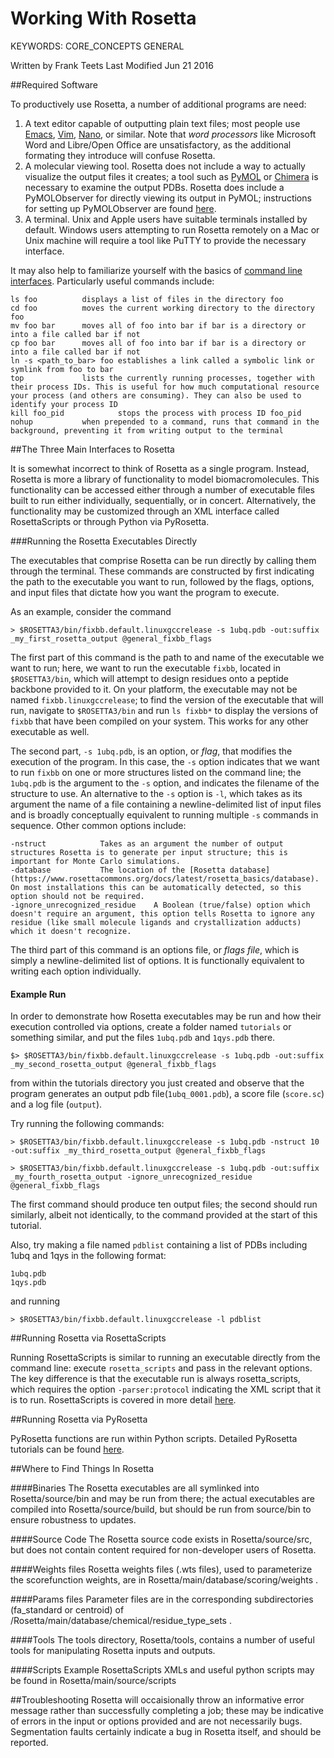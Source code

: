 # Working With Rosetta

KEYWORDS: CORE_CONCEPTS GENERAL

Written by Frank Teets
Last Modified Jun 21 2016

##Required Software

To productively use Rosetta, a number of additional programs are need:

1. A text editor capable of outputting plain text files; most people use [Emacs](https://www.gnu.org/software/emacs/manual/html_node/emacs/index.html), [Vim](https://www.washington.edu/computing/unix/vi.html), [Nano](https://www.nano-editor.org/dist/v2.0/nano.html), or similar. Note that *word processors* like Microsoft Word and Libre/Open Office are unsatisfactory, as the additional formating they introduce will confuse Rosetta. 
2. A molecular viewing tool. Rosetta does not include a way to actually visualize the output files it creates; a tool such as [PyMOL](https://www.pymol.org/) or [Chimera](https://www.cgl.ucsf.edu/chimera/) is necessary to examine the output PDBs. Rosetta does include a PyMOLObserver for directly viewing its output in PyMOL; instructions for setting up PyMOLObserver are found [here](https://www.rosettacommons.org/docs/latest/rosetta_basics/graphics-and-guis).
3. A terminal. Unix and Apple users have suitable terminals installed by default. Windows users attempting to run Rosetta remotely on a Mac or Unix machine will require a tool like PuTTY to provide the necessary interface.

It may also help to familiarize yourself with the basics of [command line interfaces](https://bash.cyberciti.biz/guide/Main_Page). Particularly useful commands include:

	ls foo			displays a list of files in the directory foo
	cd foo			moves the current working directory to the directory foo
	mv foo bar 		moves all of foo into bar if bar is a directory or into a file called bar if not
	cp foo bar		moves all of foo into bar if bar is a directory or into a file called bar if not
	ln -s <path_to_bar> foo establishes a link called a symbolic link or symlink from foo to bar
	top 			lists the currently running processes, together with their process IDs. This is useful for how much computational resource your process (and others are consuming). They can also be used to identify your process ID
	kill foo_pid	        stops the process with process ID foo_pid
	nohup			when prepended to a command, runs that command in the background, preventing it from writing output to the terminal
	

##The Three Main Interfaces to Rosetta

It is somewhat incorrect to think of Rosetta as a single program. Instead, Rosetta is more a library of functionality to model biomacromolecules. This functionality can be accessed either through a number of executable files built to run either individually, sequentially, or in concert. Alternatively, the functionality may be customized through an XML interface called RosettaScripts or through Python via PyRosetta.

###Running the Rosetta Executables Directly

The executables that comprise Rosetta can be run directly by calling them through the terminal. These commands are constructed by first indicating the path to the executable you want to run, followed by the flags, options, and input files that dictate how you want the program to execute. 

As an example, consider the command 

	> $ROSETTA3/bin/fixbb.default.linuxgccrelease -s 1ubq.pdb -out:suffix _my_first_rosetta_output @general_fixbb_flags


The first part of this command is the path to and name of the executable we want to run; here, we want to run the executable `fixbb`, located in `$ROSETTA3/bin`, which will attempt to design residues onto a peptide backbone provided to it. On your platform, the executable may not be named `fixbb.linuxgccrelease`; to find the version of the executable that will run, navigate to `$ROSETTA3/bin` and run `ls fixbb*` to display the versions of `fixbb` that have been compiled on your system. This works for any other executable as well.

The second part, `-s 1ubq.pdb`, is an option, or _flag_, that modifies the execution of the program. In this case, the `-s` option indicates that we want to run `fixbb` on one or more structures listed on the command line; the `1ubq.pdb` is the argument to the `-s` option, and indicates the filename of the structure to use. An alternative to the `-s` option is `-l`, which takes as its argument the name of a file containing a newline-delimited list of input files and is broadly conceptually equivalent to running multiple `-s` commands in sequence. Other common options include:

	-nstruct			Takes as an argument the number of output structures Rosetta is to generate per input structure; this is important for Monte Carlo simulations.
	-database			The location of the [Rosetta database](https://www.rosettacommons.org/docs/latest/rosetta_basics/database). On most installations this can be automatically detected, so this option should not be required.
	-ignore_unrecognized_residue	A Boolean (true/false) option which doesn't require an argument, this option tells Rosetta to ignore any residue (like small molecule ligands and crystallization adducts) which it doesn't recognize.

The third part of this command is an options file, or *flags file*, which is simply a newline-delimited list of options. It is functionally equivalent to writing each option individually.

#### Example Run

In order to demonstrate how Rosetta executables may be run and how their execution controlled via options, create a folder named `tutorials` or something similar, and put the files `1ubq.pdb` and `1qys.pdb` there. 

	$> $ROSETTA3/bin/fixbb.default.linuxgccrelease -s 1ubq.pdb -out:suffix _my_second_rosetta_output @general_fixbb_flags

from within the tutorials directory you just created and observe that the program generates an output pdb file(`1ubq_0001.pdb`), a score file (`score.sc`) and a log file (`output`).

Try running the following commands:

	> $ROSETTA3/bin/fixbb.default.linuxgccrelease -s 1ubq.pdb -nstruct 10 -out:suffix _my_third_rosetta_output @general_fixbb_flags
	
	> $ROSETTA3/bin/fixbb.default.linuxgccrelease -s 1ubq.pdb -out:suffix _my_fourth_rosetta_output -ignore_unrecognized_residue @general_fixbb_flags

The first command should produce ten output files; the second should run similarly, albeit not identically, to the command provided at the start of this tutorial.

Also, try making a file named `pdblist` containing a list of PDBs including 1ubq and 1qys in the following format:
	
	1ubq.pdb
	1qys.pdb
	
and running

	> $ROSETTA3/bin/fixbb.default.linuxgccrelease -l pdblist

##Running Rosetta via RosettaScripts

Running RosettaScripts is similar to running an executable directly from the command line: execute `rosetta_scripts` and pass in the relevant options. The key difference is that the executable run is always rosetta_scripts, which requires the option `-parser:protocol` indicating the XML script that it is to run. RosettaScripts is covered in more detail [here](../rosetta_scripting/README.md). 

##Running Rosetta via PyRosetta

PyRosetta functions are run within Python scripts. Detailed PyRosetta tutorials can be found [here](http://www.pyrosetta.org/tutorials).

##Where to Find Things In Rosetta

####Binaries
The Rosetta executables are all symlinked into Rosetta/source/bin and may be run from there; the actual executables are compiled into Rosetta/source/build, but should be run from source/bin to ensure robustness to updates.

####Source Code
The Rosetta source code exists in Rosetta/source/src, but does not contain content required for non-developer users of Rosetta.

####Weights files
Rosetta weights files (.wts files), used to parameterize the scorefunction weights, are in Rosetta/main/database/scoring/weights .

####Params files
Parameter files are in the corresponding subdirectories (fa_standard or centroid) of /Rosetta/main/database/chemical/residue_type_sets .

####Tools
The tools directory, Rosetta/tools, contains a number of useful tools for manipulating Rosetta inputs and outputs.

####Scripts
Example RosettaScripts XMLs and useful python scripts may be found in Rosetta/main/source/scripts

##Troubleshooting
Rosetta will occaisionally throw an informative error message rather than successfully completing a job; these may be indicative of errors in the input or options provided and are not necessarily bugs. Segmentation faults certainly indicate a bug in Rosetta itself, and should be reported.

